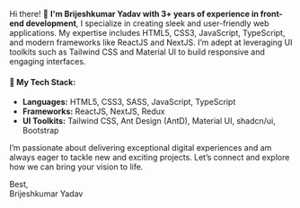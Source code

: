 Hi there! 👋 **I'm Brijeshkumar Yadav with 3+ years of experience in front-end development**, I specialize in creating sleek and user-friendly web applications. My expertise includes HTML5, CSS3, JavaScript, TypeScript, and modern frameworks like ReactJS and NextJS. I’m adept at leveraging UI toolkits such as Tailwind CSS and Material UI to build responsive and engaging interfaces.

#### 🚀 **My Tech Stack:**
- **Languages:** HTML5, CSS3, SASS, JavaScript, TypeScript
- **Frameworks:** ReactJS, NextJS, Redux
- **UI Toolkits:** Tailwind CSS, Ant Design (AntD), Material UI, shadcn/ui, Bootstrap

I’m passionate about delivering exceptional digital experiences and am always eager to tackle new and exciting projects. Let’s connect and explore how we can bring your vision to life.

Best, <br>
Brijeshkumar Yadav
